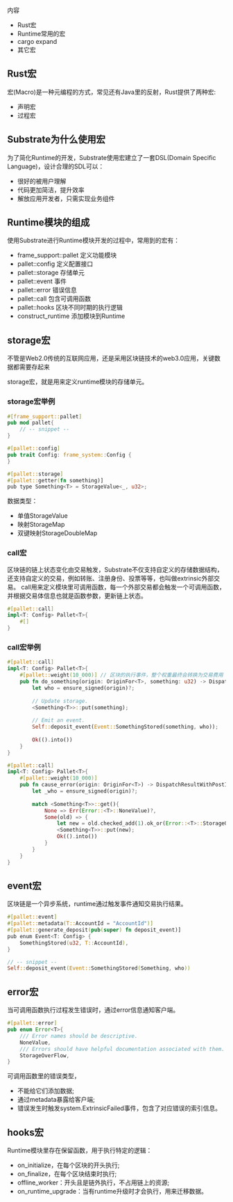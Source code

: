 内容
* Rust宏
* Runtime常用的宏
* cargo expand
* 其它宏
## Rust宏
宏(Macro)是一种元编程的方式，常见还有Java里的反射，Rust提供了两种宏:
* 声明宏
* 过程宏
## Substrate为什么使用宏
为了简化Runtime的开发，Substrate使用宏建立了一套DSL(Domain Specific Language)，设计合理的SDL可以：
* 很好的被用户理解
* 代码更加简洁，提升效率
* 解放应用开发者，只需实现业务组件
## Runtime模块的组成
使用Substrate进行Runtime模块开发的过程中，常用到的宏有：
* frame_support::pallet 定义功能模块
* pallet::config 定义配置接口
* pallet::storage 存储单元
* pallet::event 事件
* pallet::error 错误信息
* pallet::call 包含可调用函数
* pallet::hooks 区块不同时期的执行逻辑
* construct_runtime 添加模块到Runtime
## storage宏
不管是Web2.0传统的互联网应用，还是采用区块链技术的web3.0应用，关键数据都需要存起来

storage宏，就是用来定义runtime模块的存储单元。
### storage宏举例
```rust
#[frame_support::pallet]
pub mod pallet{
    // -- snippet --
}

#[pallet::config]
pub trait Config: frame_system::Config {
}

#[pallet::storage]
#[pallet::getter(fn something)]
pub type Something<T> = StorageValue<_, u32>;
```
数据类型：
* 单值StorageValue
* 映射StorageMap
* 双键映射StorageDoubleMap

### call宏
区块链的链上状态变化由交易触发，Substrate不仅支持自定义的存储数据结构，还支持自定义的交易，例如转账、注册身份、投票等等，也叫做extrinsic外部交易。
call用来定义模块里可调用函数，每一个外部交易都会触发一个可调用函数，并根据交易体信息也就是函数参数，更新链上状态。
```rust
#[pallet::call]
impl<T: Config> Pallet<T>{
    #[]
}
```
### call宏举例
```rust
#[pallet::call]
impl<T: Config> Pallet<T>{
    #[pallet::weight(10_000)] // 区块的执行事件，整个权重最终会转换为交易费用
    pub fn do_something(origin: OriginFor<T>, something: u32) -> DispatchResultWithPostInfo{
        let who = ensure_signed(origin)?;
        
        // Update storage.
        <Something<T>>::put(something);
        
        // Emit an event.
        Self::deposit_event(Event::SomethingStored(something, who));
        
        Ok(().into())
    }
}
```
```rust
#[pallet::call]
impl<T: Config> Pallet<T>{
    #[pallet::weight(10_000)]
    pub fn cause_error(origin: OriginFor<T>) -> DispatchResultWithPostInfo{
        let _who = ensure_signed(origin)?;
        
        match <Something<T>>::get(){
            None => Err(Error::<T>::NoneValue)?,
            Some(old) => {
                let new = old.checked_add(1).ok_or(Error::<T>::StorageOverflow)?;
                <Something<T>>::put(new);
                Ok(().into())
            }
        }
    }
}
```
## event宏
区块链是一个异步系统，runtime通过触发事件通知交易执行结果。
```rust
#[pallet::event]
#[pallet::metadata(T::AccountId = "AccountId")]
#[pallet::generate_deposit(pub(super) fn deposit_event)]
pub enum Event<T: Config> {
    SomethingStored(u32, T::AccountId),
}

// -- snippet --
Self::deposit_event(Event::SomethingStored(Something, who))
```
## error宏
当可调用函数执行过程发生错误时，通过error信息通知客户端。
```rust
#[pallet::error]
pub enum Error<T>{
    /// Error names should be descriptive.
    NoneValue,
    /// Errors should have helpful documentation associated with them.
    StorageOverFlow,
}
```
可调用函数里的错误类型，
* 不能给它们添加数据;
* 通过metadata暴露给客户端;
* 错误发生时触发system.ExtrinsicFailed事件，包含了对应错误的索引信息。

## hooks宏
Runtime模块里存在保留函数，用于执行特定的逻辑：
* on_initialize，在每个区块的开头执行;
* on_finalize，在每个区块结束时执行;
* offline_worker：开头且是链外执行，不占用链上的资源;
* on_runtime_upgrade：当有runtime升级时才会执行，用来迁移数据。
